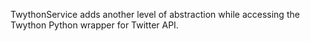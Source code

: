 TwythonService adds another level of abstraction while accessing the Twython Python wrapper for Twitter API.
